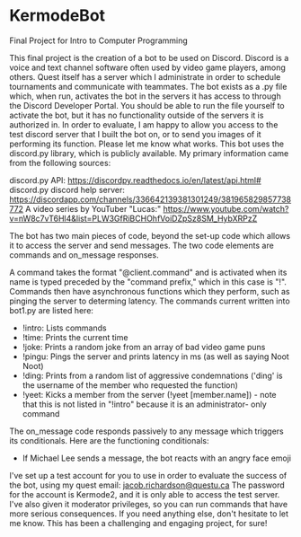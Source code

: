 # KermodeBot
Final Project for Intro to Computer Programming

This final project is the creation of a bot to be used on Discord. Discord is a voice and text channel software often used by video game players, among others. Quest itself has a server which I administrate in order to schedule tournaments and communicate with teammates. The bot exists as a .py file which, when run, activates the bot in the servers it has access to through the Discord Developer Portal. You should be able to run the file yourself to activate the bot, but it has no functionality outside of the servers it is authorized in. In order to evaluate, I am happy to allow you access to the test discord server that I built the bot on, or to send you images of it performing its function. Please let me know what works. This bot uses the discord.py library, which is publicly available. My primary information came from the following sources:

discord.py API: https://discordpy.readthedocs.io/en/latest/api.html#
discord.py discord help server: https://discordapp.com/channels/336642139381301249/381965829857738772
A video series by YouTuber "Lucas:" https://www.youtube.com/watch?v=nW8c7vT6Hl4&list=PLW3GfRiBCHOhfVoiDZpSz8SM_HybXRPzZ

The bot has two main pieces of code, beyond the set-up code which allows it to access the server and send messages. The two code elements are commands and on_message responses.

A command takes the format "@client.command" and is activated when its name is typed preceded by the "command prefix," which in this case is "!". Commands then have asynchronous functions which they perform, such as pinging the server to determing latency. The commands current written into bot1.py are listed here:

 - !intro: Lists commands
 - !time: Prints the current time
 - !joke: Prints a random joke from an array of bad video game puns
 - !pingu: Pings the server and prints latency in ms (as well as saying Noot Noot)
 - !ding: Prints from a random list of aggressive condemnations ('ding' is the username of the member who requested the function)
 - !yeet: Kicks a member from the server (!yeet [member.name]) - note that this is not listed in "!intro" because it is an administrator-      only command

The on_message code responds passively to any message which triggers its conditionals. Here are the functioning conditionals:

 - If Michael Lee sends a message, the bot reacts with an angry face emoji

I've set up a test account for you to use in order to evaluate the success of the bot, using my quest email: jacob.richardson@questu.ca
The password for the account is Kermode2, and it is only able to access the test server. I've also given it moderator privileges, so you can run commands that have more serious consequences. If you need anything else, don't hesitate to let me know. This has been a challenging and engaging project, for sure!
